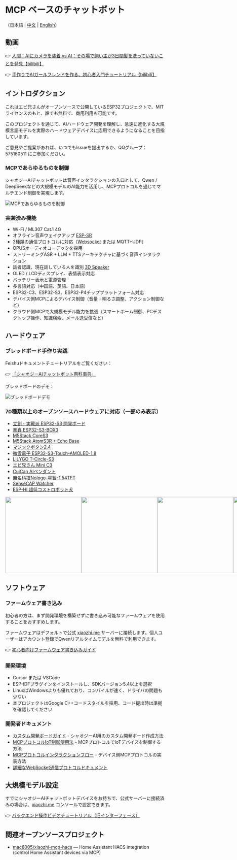 # MCP ベースのチャットボット

（日本語 | [中文](README.md) | [English](README_en.md)）

## 動画

👉 [人間：AIにカメラを装着 vs AI：その場で飼い主が3日間髪を洗っていないことを発見【bilibili】](https://www.bilibili.com/video/BV1bpjgzKEhd/)

👉 [手作りでAIガールフレンドを作る、初心者入門チュートリアル【bilibili】](https://www.bilibili.com/video/BV1XnmFYLEJN/)

## イントロダクション

これはエビ兄さんがオープンソースで公開しているESP32プロジェクトで、MITライセンスのもと、誰でも無料で、商用利用も可能です。

このプロジェクトを通じて、AIハードウェア開発を理解し、急速に進化する大規模言語モデルを実際のハードウェアデバイスに応用できるようになることを目指しています。

ご意見やご提案があれば、いつでもIssueを提出するか、QQグループ：575180511 にご参加ください。

### MCPであらゆるものを制御

シャオジーAIチャットボットは音声インタラクションの入口として、Qwen / DeepSeekなどの大規模モデルのAI能力を活用し、MCPプロトコルを通じてマルチエンド制御を実現します。

![MCPであらゆるものを制御](docs/mcp-based-graph.jpg)

### 実装済み機能

- Wi-Fi / ML307 Cat.1 4G
- オフライン音声ウェイクアップ [ESP-SR](https://github.com/espressif/esp-sr)
- 2種類の通信プロトコルに対応（[Websocket](docs/websocket.md) または MQTT+UDP）
- OPUSオーディオコーデックを採用
- ストリーミングASR + LLM + TTSアーキテクチャに基づく音声インタラクション
- 話者認識、現在話している人を識別 [3D Speaker](https://github.com/modelscope/3D-Speaker)
- OLED / LCDディスプレイ、表情表示対応
- バッテリー表示と電源管理
- 多言語対応（中国語、英語、日本語）
- ESP32-C3、ESP32-S3、ESP32-P4チッププラットフォーム対応
- デバイス側MCPによるデバイス制御（音量・明るさ調整、アクション制御など）
- クラウド側MCPで大規模モデル能力を拡張（スマートホーム制御、PCデスクトップ操作、知識検索、メール送受信など）

## ハードウェア

### ブレッドボード手作り実践

Feishuドキュメントチュートリアルをご覧ください：

👉 [「シャオジーAIチャットボット百科事典」](https://ccnphfhqs21z.feishu.cn/wiki/F5krwD16viZoF0kKkvDcrZNYnhb?from=from_copylink)

ブレッドボードのデモ：

![ブレッドボードデモ](docs/v1/wiring2.jpg)

### 70種類以上のオープンソースハードウェアに対応（一部のみ表示）

- <a href="https://oshwhub.com/li-chuang-kai-fa-ban/li-chuang-shi-zhan-pai-esp32-s3-kai-fa-ban" target="_blank" title="立創・実戦派 ESP32-S3 開発ボード">立創・実戦派 ESP32-S3 開発ボード</a>
- <a href="https://github.com/espressif/esp-box" target="_blank" title="楽鑫 ESP32-S3-BOX3">楽鑫 ESP32-S3-BOX3</a>
- <a href="https://docs.m5stack.com/zh_CN/core/CoreS3" target="_blank" title="M5Stack CoreS3">M5Stack CoreS3</a>
- <a href="https://docs.m5stack.com/en/atom/Atomic%20Echo%20Base" target="_blank" title="AtomS3R + Echo Base">M5Stack AtomS3R + Echo Base</a>
- <a href="https://gf.bilibili.com/item/detail/1108782064" target="_blank" title="マジックボタン2.4">マジックボタン2.4</a>
- <a href="https://www.waveshare.net/shop/ESP32-S3-Touch-AMOLED-1.8.htm" target="_blank" title="微雪電子 ESP32-S3-Touch-AMOLED-1.8">微雪電子 ESP32-S3-Touch-AMOLED-1.8</a>
- <a href="https://github.com/Xinyuan-LilyGO/T-Circle-S3" target="_blank" title="LILYGO T-Circle-S3">LILYGO T-Circle-S3</a>
- <a href="https://oshwhub.com/tenclass01/xmini_c3" target="_blank" title="エビ兄さん Mini C3">エビ兄さん Mini C3</a>
- <a href="https://oshwhub.com/movecall/cuican-ai-pendant-lights-up-y" target="_blank" title="Movecall CuiCan ESP32S3">CuiCan AIペンダント</a>
- <a href="https://github.com/WMnologo/xingzhi-ai" target="_blank" title="無名科技Nologo-星智-1.54">無名科技Nologo-星智-1.54TFT</a>
- <a href="https://www.seeedstudio.com/SenseCAP-Watcher-W1-A-p-5979.html" target="_blank" title="SenseCAP Watcher">SenseCAP Watcher</a>
- <a href="https://www.bilibili.com/video/BV1BHJtz6E2S/" target="_blank" title="ESP-HI 超低コストロボット犬">ESP-HI 超低コストロボット犬</a>

<div style="display: flex; justify-content: space-between;">
  <a href="docs/v1/lichuang-s3.jpg" target="_blank" title="立創・実戦派 ESP32-S3 開発ボード">
    <img src="docs/v1/lichuang-s3.jpg" width="240" />
  </a>
  <a href="docs/v1/espbox3.jpg" target="_blank" title="楽鑫 ESP32-S3-BOX3">
    <img src="docs/v1/espbox3.jpg" width="240" />
  </a>
  <a href="docs/v1/m5cores3.jpg" target="_blank" title="M5Stack CoreS3">
    <img src="docs/v1/m5cores3.jpg" width="240" />
  </a>
  <a href="docs/v1/atoms3r.jpg" target="_blank" title="AtomS3R + Echo Base">
    <img src="docs/v1/atoms3r.jpg" width="240" />
  </a>
  <a href="docs/v1/magiclick.jpg" target="_blank" title="マジックボタン2.4">
    <img src="docs/v1/magiclick.jpg" width="240" />
  </a>
  <a href="docs/v1/waveshare.jpg" target="_blank" title="微雪電子 ESP32-S3-Touch-AMOLED-1.8">
    <img src="docs/v1/waveshare.jpg" width="240" />
  </a>
  <a href="docs/v1/lilygo-t-circle-s3.jpg" target="_blank" title="LILYGO T-Circle-S3">
    <img src="docs/v1/lilygo-t-circle-s3.jpg" width="240" />
  </a>
  <a href="docs/v1/xmini-c3.jpg" target="_blank" title="エビ兄さん Mini C3">
    <img src="docs/v1/xmini-c3.jpg" width="240" />
  </a>
  <a href="docs/v1/movecall-cuican-esp32s3.jpg" target="_blank" title="CuiCan">
    <img src="docs/v1/movecall-cuican-esp32s3.jpg" width="240" />
  </a>
  <a href="docs/v1/wmnologo_xingzhi_1.54.jpg" target="_blank" title="無名科技Nologo-星智-1.54">
    <img src="docs/v1/wmnologo_xingzhi_1.54.jpg" width="240" />
  </a>
  <a href="docs/v1/sensecap_watcher.jpg" target="_blank" title="SenseCAP Watcher">
    <img src="docs/v1/sensecap_watcher.jpg" width="240" />
  </a>
  <a href="docs/v1/esp-hi.jpg" target="_blank" title="ESP-HI 超低コストロボット犬">
    <img src="docs/v1/esp-hi.jpg" width="240" />
  </a>
</div>

## ソフトウェア

### ファームウェア書き込み

初心者の方は、まず開発環境を構築せずに書き込み可能なファームウェアを使用することをおすすめします。

ファームウェアはデフォルトで公式 [xiaozhi.me](https://xiaozhi.me) サーバーに接続します。個人ユーザーはアカウント登録でQwenリアルタイムモデルを無料で利用できます。

👉 [初心者向けファームウェア書き込みガイド](https://ccnphfhqs21z.feishu.cn/wiki/Zpz4wXBtdimBrLk25WdcXzxcnNS)

### 開発環境

- Cursor または VSCode
- ESP-IDFプラグインをインストールし、SDKバージョン5.4以上を選択
- LinuxはWindowsよりも優れており、コンパイルが速く、ドライバの問題も少ない
- 本プロジェクトはGoogle C++コードスタイルを採用、コード提出時は準拠を確認してください

### 開発者ドキュメント

- [カスタム開発ボードガイド](main/boards/README.md) - シャオジーAI用のカスタム開発ボード作成方法
- [MCPプロトコルIoT制御使用法](docs/mcp-usage.md) - MCPプロトコルでIoTデバイスを制御する方法
- [MCPプロトコルインタラクションフロー](docs/mcp-protocol.md) - デバイス側MCPプロトコルの実装方法
- [詳細なWebSocket通信プロトコルドキュメント](docs/websocket.md)

## 大規模モデル設定

すでにシャオジーAIチャットボットデバイスをお持ちで、公式サーバーに接続済みの場合は、[xiaozhi.me](https://xiaozhi.me) コンソールで設定できます。

👉 [バックエンド操作ビデオチュートリアル（旧インターフェース）](https://www.bilibili.com/video/BV1jUCUY2EKM/)

## 関連オープンソースプロジェクト
- [mac8005/xiaozhi-mcp-hacs](https://github.com/mac8005/xiaozhi-mcp-hacs) — Home Assistant HACS integration (control Home Assistant devices via MCP)

